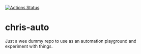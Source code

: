 [![Actions Status](https://github.com/KrisGj/chris-auto/workflows/tests/badge.svg)](https://github.com/KrisGj/chris-auto/actions)

# chris-auto
Just a wee dummy repo to use as an automation playground and experiment with things.

